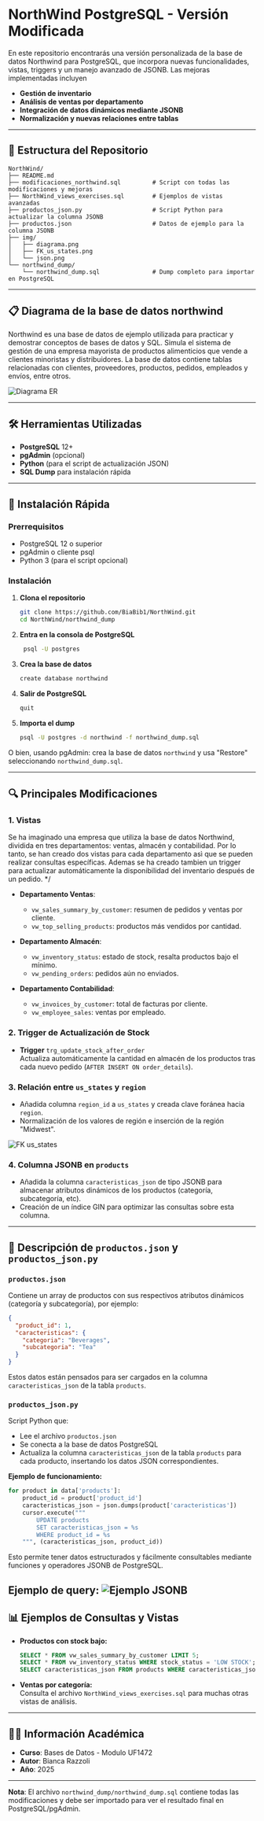 # NorthWind PostgreSQL - Versión Modificada

En este repositorio encontrarás una versión personalizada de la base de datos Northwind para PostgreSQL, que incorpora nuevas funcionalidades, vistas, triggers y un manejo avanzado de JSONB.
Las mejoras implementadas incluyen

- **Gestión de inventario**
- **Análisis de ventas por departamento**
- **Integración de datos dinámicos mediante JSONB**
- **Normalización y nuevas relaciones entre tablas**

---

## 📁 Estructura del Repositorio

```
NorthWind/
├── README.md
├── modificaciones_northwind.sql         # Script con todas las modificaciones y mejoras
├── NorthWind_views_exercises.sql        # Ejemplos de vistas avanzadas
├── productos_json.py                    # Script Python para actualizar la columna JSONB
├── productos.json                       # Datos de ejemplo para la columna JSONB
├── img/
│   ├── diagrama.png
│   ├── FK_us_states.png
│   └── json.png
└── northwind_dump/
    └── northwind_dump.sql               # Dump completo para importar en PostgreSQL
```

---


## 📋 Diagrama de la base de datos northwind

Northwind es una base de datos de ejemplo utilizada para practicar y demostrar conceptos de bases de datos y SQL. Simula el sistema de gestión de una empresa mayorista de productos alimenticios que vende a clientes minoristas y distribuidores. La base de datos contiene tablas relacionadas con clientes, proveedores, productos, pedidos, empleados y envíos, entre otros.


![Diagrama ER](./img/diagrama.png)

---

## 🛠️ Herramientas Utilizadas

- **PostgreSQL** 12+
- **pgAdmin** (opcional)
- **Python** (para el script de actualización JSON)
- **SQL Dump** para instalación rápida

---

## 🚀 Instalación Rápida

### Prerrequisitos

- PostgreSQL 12 o superior
- pgAdmin o cliente psql
- Python 3 (para el script opcional)

### Instalación

1. **Clona el repositorio**
   ```bash
   git clone https://github.com/BiaBib1/NorthWind.git
   cd NorthWind/northwind_dump
   ```

2. **Entra en la consola de PostgreSQL**
   ```bash
    psql -U postgres
   ```
3. **Crea la base de datos**
   ```bash 
   create database northwind
   ```

4. **Salir de PostgreSQL**
   ```bash 
   quit
   ```

5. **Importa el dump**
   ```bash
   psql -U postgres -d northwind -f northwind_dump.sql
   ```

O bien, usando pgAdmin: crea la base de datos `northwind` y usa "Restore" seleccionando `northwind_dump.sql`.

---

## 🔍 Principales Modificaciones 

### 1. Vistas

Se ha imaginado una empresa que utiliza la base de datos Northwind, dividida en tres departamentos:
 ventas, almacén y contabilidad.
 Por lo tanto, se han creado dos vistas para cada departamento asì que se pueden realizar consultas específicas.
 Ademas se ha creado tambien un trigger para actualizar automáticamente la disponibilidad del inventario después de un pedido. */


- **Departamento Ventas**:  
  - `vw_sales_summary_by_customer`: resumen de pedidos y ventas por cliente.
  - `vw_top_selling_products`: productos más vendidos por cantidad.

- **Departamento Almacén**:  
  - `vw_inventory_status`: estado de stock, resalta productos bajo el mínimo.
  - `vw_pending_orders`: pedidos aún no enviados.

- **Departamento Contabilidad**:  
  - `vw_invoices_by_customer`: total de facturas por cliente.
  - `vw_employee_sales`: ventas por empleado.

### 2. Trigger de Actualización de Stock

- **Trigger** `trg_update_stock_after_order`  
  Actualiza automáticamente la cantidad en almacén de los productos tras cada nuevo pedido (`AFTER INSERT ON order_details`).

### 3. Relación entre `us_states` y `region`

- Añadida columna `region_id` a `us_states` y creada clave foránea hacia `region`.
- Normalización de los valores de región e inserción de la región "Midwest".

![FK us_states](./img/FK_us_states.png)

### 4. Columna JSONB en `products`

- Añadida la columna `caracteristicas_json` de tipo JSONB para almacenar atributos dinámicos de los productos (categoría, subcategoría, etc).
- Creación de un índice GIN para optimizar las consultas sobre esta columna.

---

## 📝 Descripción de `productos.json` y `productos_json.py`

### `productos.json`

Contiene un array de productos con sus respectivos atributos dinámicos (categoría y subcategoría), por ejemplo:
```json
{
  "product_id": 1,
  "caracteristicas": {
    "categoria": "Beverages",
    "subcategoria": "Tea"
  }
}
```
Estos datos están pensados para ser cargados en la columna `caracteristicas_json` de la tabla `products`.

### `productos_json.py`

Script Python que:
- Lee el archivo `productos.json`
- Se conecta a la base de datos PostgreSQL
- Actualiza la columna `caracteristicas_json` de la tabla `products` para cada producto, insertando los datos JSON correspondientes.

**Ejemplo de funcionamiento:**
```python
for product in data['products']:
    product_id = product['product_id']
    caracteristicas_json = json.dumps(product['caracteristicas'])
    cursor.execute("""
        UPDATE products
        SET caracteristicas_json = %s
        WHERE product_id = %s
    """, (caracteristicas_json, product_id))
```
Esto permite tener datos estructurados y fácilmente consultables mediante funciones y operadores JSONB de PostgreSQL.

**Ejemplo de query:**
![Ejemplo JSONB](./img/json.png)
---

## 📊 Ejemplos de Consultas y Vistas

- **Productos con stock bajo:**  
  ```sql
  SELECT * FROM vw_sales_summary_by_customer LIMIT 5;
  SELECT * FROM vw_inventory_status WHERE stock_status = 'LOW STOCK';
  SELECT caracteristicas_json FROM products WHERE caracteristicas_json IS NOT NULL LIMIT 5;
  ```
- **Ventas por categoría:**  
  Consulta el archivo `NorthWind_views_exercises.sql` para muchas otras vistas de análisis.

---

## 👨‍🎓 Información Académica

- **Curso**: Bases de Datos - Modulo UF1472
- **Autor**: Bianca Razzoli
- **Año**: 2025

---

**Nota**: El archivo `northwind_dump/northwind_dump.sql` contiene todas las modificaciones y debe ser importado para ver el resultado final en PostgreSQL/pgAdmin.
